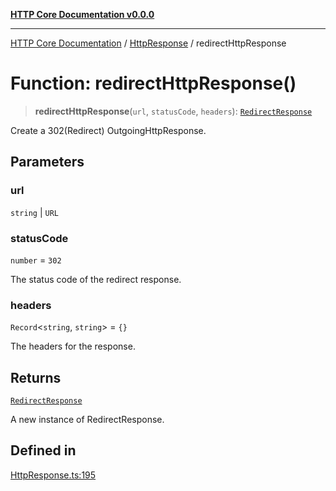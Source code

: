 [**HTTP Core Documentation v0.0.0**](../../README.md)

***

[HTTP Core Documentation](../../modules.md) / [HttpResponse](../README.md) / redirectHttpResponse

# Function: redirectHttpResponse()

> **redirectHttpResponse**(`url`, `statusCode`, `headers`): [`RedirectResponse`](../../RedirectResponse/classes/RedirectResponse.md)

Create a 302(Redirect) OutgoingHttpResponse.

## Parameters

### url

`string` | `URL`

### statusCode

`number` = `302`

The status code of the redirect response.

### headers

`Record`\<`string`, `string`\> = `{}`

The headers for the response.

## Returns

[`RedirectResponse`](../../RedirectResponse/classes/RedirectResponse.md)

A new instance of RedirectResponse.

## Defined in

[HttpResponse.ts:195](https://github.com/stonemjs/http-core/blob/a162480c16327760396238c341daab61793d5440/src/HttpResponse.ts#L195)
